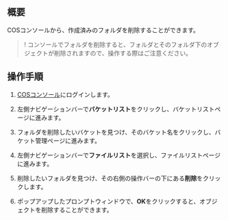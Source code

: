 ## 概要

COSコンソールから、作成済みのフォルダを削除することができます。

>! コンソールでフォルダを削除すると、フォルダとそのフォルダ下のオブジェクトが削除されますので、操作する際はご注意ください。
>

## 操作手順

1. [COSコンソール](https://console.cloud.tencent.com/cos5)にログインします。
2. 左側ナビゲーションバーで**バケットリスト**をクリックし、バケットリストページに進みます。
3. フォルダを削除したいバケットを見つけ、そのバケット名をクリックし、バケット管理ページに進みます。
4. 左側ナビゲーションバーで**ファイルリスト**を選択し、ファイルリストページに進みます。
5. 削除したいフォルダを見つけ、その右側の操作バーの下にある**削除**をクリックします。

6. ポップアップしたプロンプトウィンドウで、**OK**をクリックすると、オブジェクトを削除することができます。
